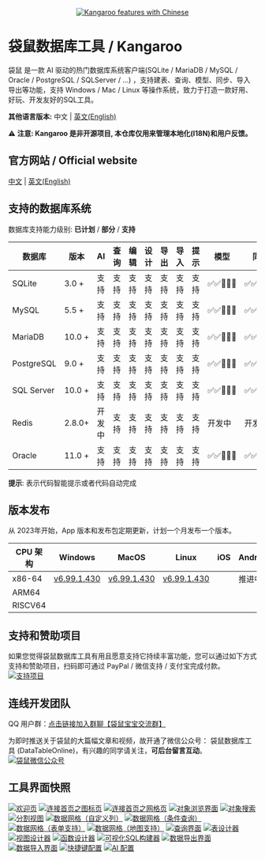 <p align="center">
    <a href="https://www.datatable.online/zh/?from=github" target="_blank">
        <img src="images/kangaroo-features-cn.png" alt="Kangaroo features with Chinese">
    </a>
</p>

# 袋鼠数据库工具 / Kangaroo
袋鼠 是一款 AI 驱动的热门数据库系统客户端(SQLite / MariaDB / MySQL / Oracle / PostgreSQL / SQLServer / ...) ，支持建表、查询、模型、同步、导入导出等功能，支持 Windows / Mac / Linux 等操作系统，致力于打造一款好用、好玩、开发友好的SQL工具。

__其他语言版本:__ 中文 | [英文(English)](./README.en.md)

⚠️ **注意: Kangaroo 是非开源项目, 本仓库仅用来管理本地化(I18N)和用户反馈。**


## 官方网站 / Official website
[中文](https://www.datatable.online/zh/?from=github) | [英文(English)](https://www.datatable.online/zh/?from=github)


## 支持的数据库系统
数据库支持能力级别: __已计划__ / __部分__ / __支持__

| 数据库      | 版本     |  AI       | 查询      | 编辑     | 设计     | 导出     | 导入    | 提示      | 模型          | 同步          |
|------------|----------|-----------|----------|----------|---------|----------|----------|----------|---------------|--------------|
| SQLite     | 3.0 +    | 支持      | 支持      | 支持     | 支持     | 支持     | 支持     | 支持     | ✅✅🔲🔲🔲  | ✅✅✅✅🔲 |
| MySQL      | 5.5 +    | 支持      | 支持      | 支持     | 支持     | 支持     | 支持     | 支持     | ✅✅🔲🔲🔲  | ✅✅✅✅🔲 |
| MariaDB    | 10.0 +   | 支持      | 支持      | 支持     | 支持     | 支持     | 支持     | 支持     | ✅✅🔲🔲🔲  | ✅✅✅✅🔲 |
| PostgreSQL | 9.0 +    | 支持      | 支持      | 支持     | 支持     | 支持     | 支持     | 支持     | ✅✅🔲🔲🔲  | ✅✅✅✅🔲 |
| SQL Server | 10.0 +   | 支持      | 支持      | 支持     | 支持     | 支持     | 支持     | 支持     | ✅✅🔲🔲🔲  | ✅✅✅✅🔲 |
| Redis      | 2.8.0+   | 开发中    | 支持      | 支持     | 支持     | 支持     | 支持     | 支持     | 开发中         | 开发中        |
| Oracle     | 11.0 +   | 支持      | 支持      | 支持     | 支持     | 支持     | 支持     | 支持     | ✅✅🔲🔲🔲  | ✅✅✅✅🔲 |

**提示**: 表示代码智能提示或者代码自动完成

## 版本发布
从 2023年开始，App 版本和发布包定期更新，计划一个月发布一个版本。

| CPU 架构  | Windows         | MacOS           | Linux           | iOS             | Android         | Harmony         |
|-----------|-----------------|-----------------|-----------------|-----------------|-----------------|-----------------|
| x86-64 | [v6.99.1.430](https://www.datatable.online/zh/download/v6.99.1.430.html?from=github&os=windows) | [v6.99.1.430](https://www.datatable.online/zh/download/v6.99.1.430.html?from=github&os=macos) | [v6.99.1.430](https://www.datatable.online/zh/download/v6.99.1.430.html?from=github&os=linux) | | 推进中 | |
| ARM64 | | | | | | |
| RISCV64 | | | | | | |

## 支持和赞助项目
如果您觉得袋鼠数据库工具有用且愿意支持它持续丰富功能，您可以通过如下方式支持和赞助项目，扫码即可通过 PayPal / 微信支持 / 支付宝完成付款。<br/>
[![支持项目](./images/pay_wide.png)](https://www.datatable.online/zh/?from=github "支持项目")

## 连线开发团队
QQ 用户群：[点击链接加入群聊【袋鼠宝宝交流群】](https://qm.qq.com/q/Crz4CjD74Q)

为即时推送关于袋鼠的大篇幅文章和视频，故开通了微信公众号： 袋鼠数据库工具 (DataTableOnline)，有兴趣的同学请关注，**可后台留言互动**。 <br/>
[![袋鼠微信公众号](./images/kangaroo_mp.png)](https://www.datatable.online/zh/?from=github "袋鼠微信公众号")

## 工具界面快照
[![欢迎页](./images/kangaroo-welcome.png)](https://www.datatable.online/zh/?from=github "欢迎页")
[![连接首页之图标页](./images/kangaroo-starter-iconic.png)](https://www.datatable.online/zh/?from=github "连接首页之图标页")
[![连接首页之网格页](./images/kangaroo-starter-grid.png)](https://www.datatable.online/zh/?from=github "连接首页之网格页")
[![对象浏览界面](./images/kangaroo-explorer.png)](https://www.datatable.online/zh/?from=github "对象浏览界面")
[![对象搜索](./images/kangaroo-search.png)](https://www.datatable.online/zh/?from=github "对象搜索")
[![分割视图](./images/kangaroo-features-cn.png)](https://www.datatable.online/zh/?from=github "分割视图")
[![数据网格（自定义列）](./images/kangaroo-grid.png)](https://www.datatable.online/zh/?from=github "数据网格（自定义列）")
[![数据网格（条件查询）](./images/kangaroo-grid2.png)](https://www.datatable.online/zh/?from=github "数据网格（条件查询）")
[![数据网格（表单支持）](./images/kangaroo-form.png)](https://www.datatable.online/zh/?from=github "数据网格（表单支持）")
[![数据网格（地图支持）](./images/kangaroo-viewer-map.png)](https://www.datatable.online/zh/?from=github "数据网格（地图支持）")
[![查询界面](./images/kangaroo-query.png)](https://www.datatable.online/zh/?from=github "查询界面")
[![表设计器](./images/kangaroo-designer.png)](https://www.datatable.online/zh/?from=github "表设计器")
[![视图设计器](./images/kangaroo-view.png)](https://www.datatable.online/zh/?from=github "视图设计器")
[![函数设计器](./images/kangaroo-function.png)](https://www.datatable.online/zh/?from=github "函数设计器")
[![可视化SQL构建器](./images/kangaroo-sql-builder.png)](https://www.datatable.online/zh/?from=github "可视化SQL构建器")
[![数据导出界面](./images/kangaroo-export.png)](https://www.datatable.online/zh/?from=github "数据导出界面")
[![数据导入界面](./images/kangaroo-import.png)](https://www.datatable.online/zh/?from=github "数据导入界面")
[![快捷键配置](./images/kangaroo-setting.png)](https://www.datatable.online/zh/?from=github "工具配置界面")
[![AI 配置](./images/kangaroo-setting-ai.png)](https://www.datatable.online/zh/?from=github "快捷键配置")
